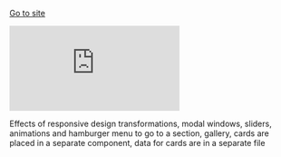 [Go to site](https://lease-cars-henna.vercel.app/)

![Static Badge](https://img.shields.io/badge/next.js)

Effects of responsive design transformations, modal windows, sliders, animations and hamburger menu to go to a section, gallery, cards are placed in a separate component, data for cards are in a separate file
